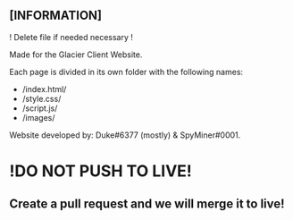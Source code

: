 
## [INFORMATION]

! Delete file if needed necessary !

Made for the Glacier Client Website.

Each page is divided in its own folder with the following names:
- /index.html/
- /style.css/
- /script.js/
- /images/

Website developed by: Duke#6377 (mostly) & SpyMiner#0001.

 
# !DO NOT PUSH TO LIVE!
## Create a pull request and we will merge it to live!
